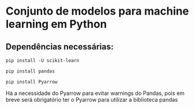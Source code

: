 # Conjunto de modelos para machine learning em Python

## Dependências necessárias:

`pip install -U scikit-learn`


`pip install pandas`


`pip install Pyarrow` 


Há a necessidade do Pyarrow para evitar warnings do Pandas, pois em breve será obrigatório ter o Pyarrow para utilizar a biblioteca pandas
